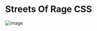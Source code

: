 # Streets Of Rage CSS

![image](https://user-images.githubusercontent.com/3266486/166124433-c8365a83-0e09-47bd-83bc-11e54688ff9b.png)
